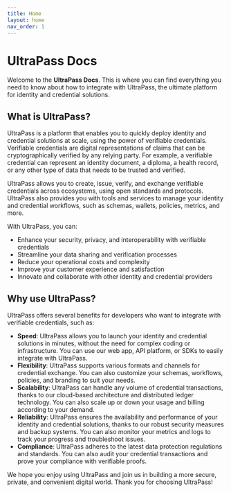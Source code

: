 ```yaml
---
title: Home
layout: home
nav_order: 1
---
```


<!-- <button class="btn js-toggle-dark-mode">Preview dark color scheme</button> -->

<script>
const toggleDarkMode = document.querySelector('.js-toggle-dark-mode');

jtd.addEvent(toggleDarkMode, 'click', function(){
  if (jtd.getTheme() === 'dark') {
    jtd.setTheme('light');
    toggleDarkMode.textContent = 'Preview dark color scheme';
  } else {
    jtd.setTheme('dark');
    toggleDarkMode.textContent = 'Return to the light side';
  }
});
</script>

# UltraPass Docs

Welcome to the **UltraPass Docs**. This is where you can find everything you need to know about how to integrate with UltraPass, the ultimate platform for identity and credential solutions.

## What is UltraPass? 

UltraPass is a platform that enables you to quickly deploy identity and credential solutions at scale, using the power of verifiable credentials. Verifiable credentials are digital representations of claims that can be cryptographically verified by any relying party. For example, a verifiable credential can represent an identity document, a diploma, a health record, or any other type of data that needs to be trusted and verified.

UltraPass allows you to create, issue, verify, and exchange verifiable credentials across ecosystems, using open standards and protocols. UltraPass also provides you with tools and services to manage your identity and credential workflows, such as schemas, wallets, policies, metrics, and more.

With UltraPass, you can:

- Enhance your security, privacy, and interoperability with verifiable credentials
- Streamline your data sharing and verification processes
- Reduce your operational costs and complexity
- Improve your customer experience and satisfaction
- Innovate and collaborate with other identity and credential providers

## Why use UltraPass?

UltraPass offers several benefits for developers who want to integrate with verifiable credentials, such as:

- **Speed**: UltraPass allows you to launch your identity and credential solutions in minutes, without the need for complex coding or infrastructure. You can use our web app, API platform, or SDKs to easily integrate with UltraPass.
- **Flexibility**: UltraPass supports various formats and channels for credential exchange. You can also customize your schemas, workflows, policies, and branding to suit your needs.
- **Scalability**: UltraPass can handle any volume of credential transactions, thanks to our cloud-based architecture and distributed ledger technology. You can also scale up or down your usage and billing according to your demand.
- **Reliability**: UltraPass ensures the availability and performance of your identity and credential solutions, thanks to our robust security measures and backup systems. You can also monitor your metrics and logs to track your progress and troubleshoot issues.
- **Compliance**: UltraPass adheres to the latest data protection regulations and standards. You can also audit your credential transactions and prove your compliance with verifiable proofs.

We hope you enjoy using UltraPass and join us in building a more secure, private, and convenient digital world. Thank you for choosing UltraPass! 
